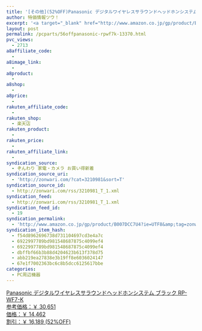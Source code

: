 ```yaml
---
title: '[その他](52%OFF)Panasonic デジタルワイヤレスサラウンドヘッドホンシステム ブラック RP-WF7-K ￥14,462'
author: 特価情報ツウ！
excerpt: '<a target="_blank" href="http://www.amazon.co.jp/gp/product/B007DCC7U4?ie=UTF8&amp;tag=zonwari-22&amp;linkCode=as2&amp;camp=247&amp;creative=7399&amp;creativeASIN=B007DCC7U4"><img src="http://ecx.images-amazon.com/images/I/418b%2BbrtueL._SL100_.jpg"><br>Panasonic &#12487;&#12472;&#12479;&#12523;&#12527;&#12452;&#12516;&#12524;&#12473;&#12469;&#12521;&#12454;&#12531;&#12489;&#12504;&#12483;&#12489;&#12507;&#12531;&#12471;&#12473;&#12486;&#12512; &#12502;&#12521;&#12483;&#12463; RP-WF7-K<br>&#21442;&#32771;&#20385;&#26684;&#65306;&#65509; 30,651<br>&#20385;&#26684;&#65306;&#65509; 14,462<br>&#21106;&#24341;&#65306;&#65509; 16,189 (52%OFF)</a>'
layout: post
permalink: /pcparts/56offpanasonic-rpwf7k-13370.html
pvc_views:
  - 2713
a8affiliate_code:
  - 
a8image_link:
  - 
a8product:
  - 
a8shop:
  - 
a8price:
  - 
rakuten_affiliate_code:
  - 
rakuten_shop:
  - 楽天店
rakuten_product:
  - 
rakuten_price:
  - 
rakuten_affiliate_link:
  - 
syndication_source:
  - ぞんわり 家電・カメラ お買い得新着
syndication_source_uri:
  - 'http://zonwari.com/?cat=3210981&sort=T'
syndication_source_id:
  - http://zonwari.com/rss/3210981_T_1.xml
syndication_feed:
  - http://zonwari.com/rss/3210981_T_1.xml
syndication_feed_id:
  - 19
syndication_permalink:
  - 'http://www.amazon.co.jp/gp/product/B007DCC7U4?ie=UTF8&amp;tag=zonwari-22&amp;linkCode=as2&amp;camp=247&amp;creative=7399&amp;creativeASIN=B007DCC7U4'
syndication_item_hash:
  - f54d8962696738d731104697cd3e4a7c
  - 6922997789bd981548687875c4099ef4
  - 6922997789bd981548687875c4099ef4
  - dbffbf66b3b88d4204623b613f378d75
  - abb219ea27838e3b19ff8e6036024147
  - 67e1f7002363bc6c8b5dcc6125617bbe
categories:
  - PC周辺機器
---
```

[<img src='http://i0.wp.com/ecx.images-amazon.com/images/I/418b%2BbrtueL._SL150_.jpg?w=546' title="" alt="" data-recalc-dims="1" />  
Panasonic デジタルワイヤレスサラウンドヘッドホンシステム ブラック RP-WF7-K  
参考価格：￥ 30,651  
価格：￥ 14,462  
割引：￥ 16,189 (52%OFF)][1]

 [1]: http://www.amazon.co.jp/gp/product/B007DCC7U4?ie=UTF8&#038;tag=tokkajohotsu-22&#038;linkCode=as2&#038;camp=247&#038;creative=7399&#038;creativeASIN=B007DCC7U4